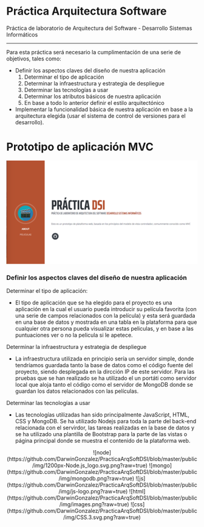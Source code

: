 # Práctica Arquitectura Software
Práctica de laboratorio de Arquitectura del Software - Desarrollo Sistemas Informáticos 
***
Para esta práctica será necesario la cumplimentación de una serie de objetivos, tales como:

* Definir los aspectos claves del diseño de nuestra aplicación
    1. Determinar el tipo de aplicación
    2. Determinar la infraestructura y estrategia de despliegue
    3. Determinar las tecnologías a usar
    4. Determinar los atributos básicos de nuestra aplicación
    5. En base a todo lo anterior definir el estilo arquitectónico
* Implementar la funcionalidad básica de nuestra aplicación en base a la arquitectura elegida (usar el sistema de control de versiones para el desarrollo).

# Prototipo de aplicación MVC
![captura](https://github.com/DarwinGonzalez/PracticaArqSoftDSI/blob/master/public/img/prototipo.png?raw=true)

### Definir los aspectos claves del diseño de nuestra aplicación

Determinar el tipo de aplicación:
* El tipo de aplicación que se ha elegido para el proyecto es una aplicación en la cual el usuario pueda introducir su película favorita (con una serie de campos relacionados con la película)
  y esta será guardada en una base de datos y mostrada en una tabla en la plataforma para que cualquier otra persona pueda visualizar estas peliculas, y en base a las puntuaciones 
  ver o no la pelicula si le apetece.

Determinar la infraestructura y estrategia de despliegue
* La infraestructura utilizada en principio sería un servidor simple, donde tendríamos guardada tanto la base de datos como el código fuente del proyecto, siendo 
  desplegada en la dircción IP de este servidor. Para las pruebas que se han realizado se ha utilizado el un portáti como servidor local que aloja tanto el código como el servidor 
  de MongoDB donde se guardan los datos relacionados con las películas.

Determinar las tecnologías a usar
* Las tecnologías utilizadas han sido principalmente JavaScript, HTML, CSS y MongoDB. Se ha utilizado Nodejs para toda la parte del back-end relacionada con el servirdor, las tareas realizadas en la base de datos 
  y se ha utilizado una plantilla de Bootstrap para la parte de las vistas o página principal donde se muestra el contenido de la plataforma web.

<center>
    ![node](https://github.com/DarwinGonzalez/PracticaArqSoftDSI/blob/master/public/img/1200px-Node.js_logo.svg.png?raw=true)
    ![mongo](https://github.com/DarwinGonzalez/PracticaArqSoftDSI/blob/master/public/img/mongodb.png?raw=true)
    ![js](https://github.com/DarwinGonzalez/PracticaArqSoftDSI/blob/master/public/img/js-logo.png?raw=true)
    ![html](https://github.com/DarwinGonzalez/PracticaArqSoftDSI/blob/master/public/img/images.png?raw=true)
    ![css](https://github.com/DarwinGonzalez/PracticaArqSoftDSI/blob/master/public/img/CSS.3.svg.png?raw=true)
</center>


